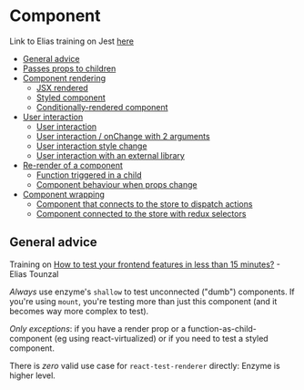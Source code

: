# Component

Link to Elias training on Jest [here](https://slides.com/eliastounzal-1/how-to-test-all-of-your-frontend-features-in-less-than-15-minutes-2)

- [General advice](#general-advice)
- [Passes props to children](./component/passes-props-to-children.md#passes-props-to-children)
- [Component rendering](./component/component-rendering.md)
  - [JSX rendered](./component/component-rendering.md#jsx-rendered)
  - [Styled component](./component/component-rendering.md#styled-component)
  - [Conditionally-rendered component](./component/component-rendering.md#conditionally-rendered-component)
- [User interaction](./component/user-interaction.md)
  - [User interaction](./component/user-interaction.md#user-interaction)
  - [User interaction / onChange with 2 arguments](./component/user-interaction.md#user-interaction-onchange-2-arguments)
  - [User interaction style change](./component/user-interaction.md#user-interaction-style-change)
  - [User interaction with an external library](./component/user-interaction.md#user-interaction-external-library)
- [Re-render of a component](./component/re-render-of-component.md)
  - [Function triggered in a child](./component/re-render-of-component.md#function-triggered-child)
  - [Component behaviour when props change](./component/re-render-of-component.md#props-change)
- [Component wrapping](./component/component-wrapping.md)
  - [Component that connects to the store to dispatch actions](./component/component-wrapping.md#map-dispatch-to-props)
  - [Component connected to the store with redux selectors](./component/component-wrapping.md#map-state-to-props)

## <a id="general-advice"></a>General advice

Training on [How to test your frontend features in less than 15 minutes?](https://slides.com/eliastounzal-1/how-to-test-all-of-your-frontend-features-in-less-than-15-minutes-2) - Elias Tounzal

_Always_ use enzyme's `shallow` to test unconnected ("dumb") components. If you're using `mount`, you're testing more than just this component (and it becomes way more complex to test).

_Only exceptions_: if you have a render prop or a function-as-child-component (eg using react-virtualized) or if you need to test a styled component.

There is _zero_ valid use case for `react-test-renderer` directly: Enzyme is higher level.

